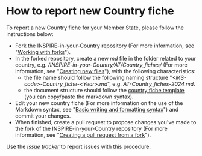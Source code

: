 #  How to report new Country fiche

To report a new Country fiche for your Member State, please follow the instructions below:

- Fork the INSPIRE-in-your-Country repository (For more information, see "[Working with forks](https://docs.github.com/en/pull-requests/collaborating-with-pull-requests/working-with-forks)").
- In the forked repository, create a new _md_ file in the folder related to your country, e.g. _/INSPIRE-in-your-Country/AT/Country_fiches/_ (For more information, see "[Creating new files](https://docs.github.com/en/repositories/working-with-files/managing-files/creating-new-files)"), with the following characteristics:
  - the file name should follow the following naming structure "_\<MS-code>-Country\_fiche-\<Year>.md_", e.g. _AT-Country_fiches-2024.md_.
  - the document structure should follow the [country fiche template](https://raw.githubusercontent.com/INSPIRE-MIF/INSPIRE-in-your-Country/main/Country_fiche_Template.md) (you can copy/paste the markdown syntax).
- Edit your new country fiche (For more information on the use of the Markdown syntax, see "[Basic writing and formatting syntax](https://docs.github.com/en/get-started/writing-on-github/getting-started-with-writing-and-formatting-on-github/basic-writing-and-formatting-syntax)") and commit your changes.
- When finished, create a pull request to propose changes you've made to the fork of the INSPIRE-in-your-Country repository (For more information, see "[Creating a pull request from a fork](https://docs.github.com/en/pull-requests/collaborating-with-pull-requests/proposing-changes-to-your-work-with-pull-requests/creating-a-pull-request-from-a-fork)").


Use the [*Issue tracker*](https://github.com/INSPIRE-MIF/INSPIRE-in-your-Country/issues/new) to report issues with this procedure.
